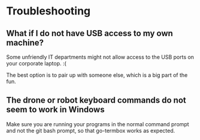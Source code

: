# Troubleshooting

## What if I do not have USB access to my own machine?

Some unfriendly IT departments might not allow access to the USB ports on your corporate laptop. :(

The best option is to pair up with someone else, which is a big part of the fun.

## The drone or robot keyboard commands do not seem to work in Windows

Make sure you are running your programs in the normal command prompt and not the git bash prompt, so that go-termbox works as expected.
